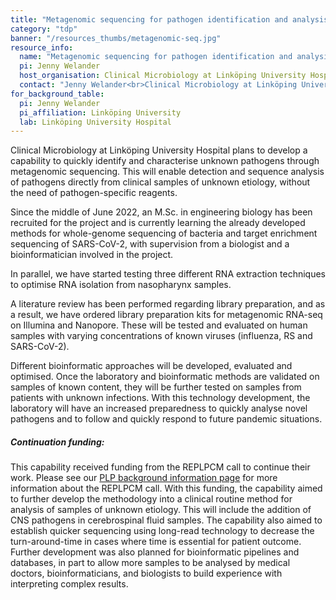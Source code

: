 ```yaml
---
title: "Metagenomic sequencing for pathogen identification and analysis"
category: "tdp"
banner: "/resources_thumbs/metagenomic-seq.jpg"
resource_info:
  name: "Metagenomic sequencing for pathogen identification and analysis"
  pi: Jenny Welander
  host_organisation: Clinical Microbiology at Linköping University Hospital
  contact: "Jenny Welander<br>Clinical Microbiology at Linköping University Hospital<br>Email: [jenny.welander@regionostergotland.se](mailto:jenny.welander@regionostergotland.se)"
for_background_table:
  pi: Jenny Welander
  pi_affiliation: Linköping University
  lab: Linköping University Hospital
---
```


Clinical Microbiology at Linköping University Hospital plans to develop a capability to quickly identify and characterise unknown pathogens through metagenomic sequencing. This will enable detection and sequence analysis of pathogens directly from clinical samples of unknown etiology, without the need of pathogen-specific reagents.

Since the middle of June 2022, an M.Sc. in engineering biology has been recruited for the project and is currently learning the already developed methods for whole-genome sequencing of bacteria and target enrichment sequencing of SARS-CoV-2, with supervision from a biologist and a bioinformatician involved in the project.

In parallel, we have started testing three different RNA extraction techniques to optimise RNA isolation from nasopharynx samples.

A literature review has been performed regarding library preparation, and as a result, we have ordered library preparation kits for metagenomic RNA-seq on Illumina and Nanopore. These will be tested and evaluated on human samples with varying concentrations of known viruses (influenza, RS and SARS-CoV-2).

Different bioinformatic approaches will be developed, evaluated and optimised. Once the laboratory and bioinformatic methods are validated on samples of known content, they will be further tested on samples from patients with unknown infections. With this technology development, the laboratory will have an increased preparedness to quickly analyse novel pathogens and to follow and quickly respond to future pandemic situations.

##### Continuation funding:

This capability received funding from the REPLPCM call to continue their work. Please see our <a href="/plp-program-background/#progress-to-date-previous-calls">PLP background information page</a> for more information about the REPLPCM call. With this funding, the capability aimed to further develop the methodology into a clinical routine method for analysis of samples of unknown etiology. This will include the addition of CNS pathogens in cerebrospinal fluid samples. The capability also aimed to establish quicker sequencing using long-read technology to decrease the turn-around-time in cases where time is essential for patient outcome. Further development was also planned for bioinformatic pipelines and databases, in part to allow more samples to be analysed by medical doctors, bioinformaticians, and biologists to build experience with interpreting complex results.
